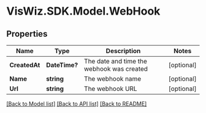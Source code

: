# VisWiz.SDK.Model.WebHook
## Properties

Name | Type | Description | Notes
------------ | ------------- | ------------- | -------------
**CreatedAt** | **DateTime?** | The date and time the webhook was created | [optional] 
**Name** | **string** | The webhook name | [optional] 
**Url** | **string** | The webhook URL | [optional] 

[[Back to Model list]](../README.md#documentation-for-models) [[Back to API list]](../README.md#documentation-for-api-endpoints) [[Back to README]](../README.md)

